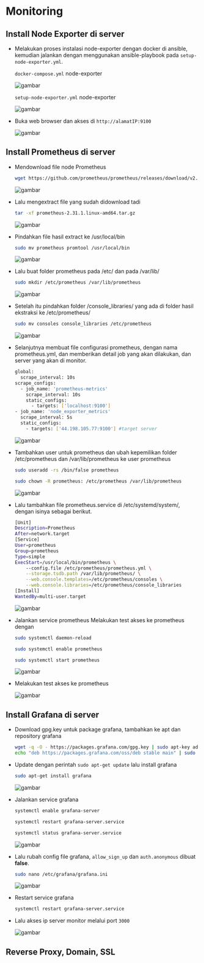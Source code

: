 # Monitoring

## Install Node Exporter di server

-   Melakukan proses instalasi node-exporter dengan docker di ansible, kemudian jalankan dengan menggunakan ansible-playbook pada `setup-node-exporter.yml`.

    `docker-compose.yml` node-exporter

    ![gambar](assets/comnode.png)

    `setup-node-exporter.yml` node-exporter

    ![gambar](assets/setnode.png)

-   Buka web browser dan akses di `http://alamatIP:9100`

    ![gambar](assets/outex.png)

## Install Prometheus di server

-   Mendownload file node Prometheus
    ```sh
    wget https://github.com/prometheus/prometheus/releases/download/v2.31.1/prometheus-2.31.1.linux-amd64.tar.gz
    ```
    ![gambar](assets/12.png)

-   Lalu mengextract file yang sudah didownload tadi
    ```sh
    tar -xf prometheus-2.31.1.linux-amd64.tar.gz
    ```
    ![gambar](assets/13.png)

-   Pindahkan file hasil extract ke /usr/local/bin
    ```sh
    sudo mv prometheus promtool /usr/local/bin
    ```
    ![gambar](assets/14.png)

-   Lalu buat folder prometheus pada /etc/ dan pada /var/lib/
    ```sh
    sudo mkdir /etc/prometheus /var/lib/prometheus
    ```
    ![gambar](assets/11.png)

-   Setelah itu pindahkan folder /console_libraries/ yang ada di folder hasil ekstraksi ke /etc/prometheus/
    ```sh
    sudo mv consoles console_libraries /etc/prometheus
    ```
    ![gambar](assets/16.png)

-   Selanjutnya membuat file configurasi prometheus, dengan nama prometheus.yml, dan memberikan detail job yang akan dilakukan, dan server yang akan di monitor.
    ```sh
    global:
      scrape_interval: 10s
    scrape_configs:
      - job_name: 'prometheus-metrics'
        scrape_interval: 10s
        static_configs:
          - targets: ['localhost:9100']
    - job_name: 'node_exporter_metrics'
      scrape_interval: 5s
      static_configs:
        - targets: ['44.198.105.77:9100'] #target server
    ```
    ![gambar](assets/17.png)

-   Tambahkan user untuk prometheus dan ubah kepemilikan folder /etc/prometheus dan /var/lib/prometheus ke user prometheus
    ```sh
    sudo useradd -rs /bin/false prometheus
    ```
    ```sh
    sudo chown -R prometheus: /etc/prometheus /var/lib/prometheus
    ```
    ![gambar](assets/19.png)

-   Lalu tambahkan file prometheus.service di /etc/systemd/system/, dengan isinya sebagai berikut.
    ```sh
    [Unit]
    Description=Prometheus
    After=network.target
    [Service]
    User=prometheus   
    Group=prometheus   
    Type=simple
    ExecStart=/usr/local/bin/prometheus \
        --config.file /etc/prometheus/prometheus.yml \
        --storage.tsdb.path /var/lib/prometheus/ \
        --web.console.templates=/etc/prometheus/consoles \
        --web.console.libraries=/etc/prometheus/console_libraries
    [Install]
    WantedBy=multi-user.target
    ```
    ![gambar](assets/20proser.png)

-   Jalankan service prometheus Melakukan test akses ke prometheus dengan
    ```sh
    sudo systemctl daemon-reload
    ```
    ```sh
    sudo systemctl enable prometheus
    ```
    ```sh
    sudo systemctl start prometheus
    ```
    ![gambar](assets/21.png)

-   Melakukan test akses ke prometheus

    ![gambar](assets/outpro.png)

## Install Grafana di server

-   Download gpg.key untuk package grafana, tambahkan ke apt dan repository grafana
    ```sh
    wget -q -O - https://packages.grafana.com/gpg.key | sudo apt-key add -
    echo "deb https://packages.grafana.com/oss/deb stable main" | sudo tee -a /etc/apt/sources.list.d/grafana.list
    ```
-   Update dengan perintah `sudo apt-get update` lalu install grafana
    ```sh
    sudo apt-get install grafana
    ```
    ![gambar](assets/23.png)

-   Jalankan service grafana
    ```sh
    systemctl enable grafana-server
    ```
    ```sh
    systemctl restart grafana-server.service
    ```
    ```sh
    systemctl status grafana-server.service
    ```
    ![gambar](assets/26.png)

-   Lalu rubah config file grafana, `allow_sign_up` dan `auth.anonymous` dibuat **false**.
    ```sh
    sudo nano /etc/grafana/grafana.ini
    ```
    ![gambar](assets/24.png)

-   Restart service grafana
    ```sh
    systemctl restart grafana-server.service
    ```
-   Lalu akses ip server monitor melalui port `3000`

    ![gambar](assets/27.png)

## Reverse Proxy, Domain, SSL
